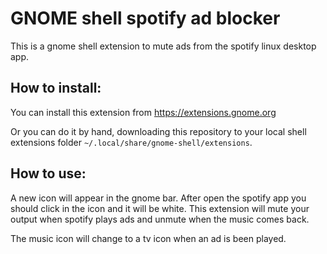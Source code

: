 # GNOME shell spotify ad blocker

This is a gnome shell extension to mute ads from the spotify linux desktop app.

## How to install:

You can install this extension from https://extensions.gnome.org

Or you can do it by hand, downloading this repository to your local shell extensions folder `~/.local/share/gnome-shell/extensions`.

## How to use:

A new icon will appear in the gnome bar. After open the spotify app you should
click in the icon and it will be white. This extension will mute your output
when spotify plays ads and unmute when the music comes back.

The music icon will change to a tv icon when an ad is been played.
